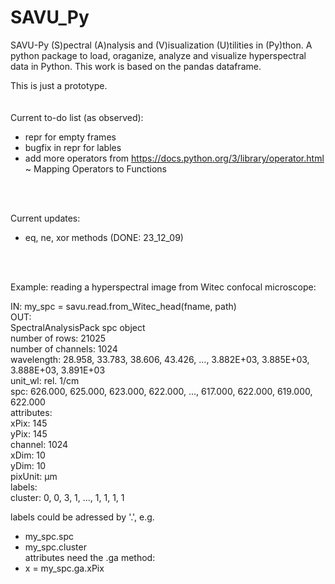 # SAVU_Py
  SAVU-Py (S)pectral (A)nalysis and (V)isualization (U)tilities in (Py)thon.
  A python package to load, oraganize, analyze and visualize hyperspectral data in Python.
  This work is based on the pandas dataframe.<br>

This is just a prototype. <br>
 <br> <br>
Current to-do list (as observed): <br>
  - repr for empty frames<br>
  - bugfix in repr for lables <br>
  - add more operators from https://docs.python.org/3/library/operator.html ~ Mapping Operators to Functions  <br>

 <br> <br>
 
 Current updates:<br>
   - eq, ne, xor methods (DONE: 23_12_09)<br>
   
   <br>
   <br>

Example: reading a hyperspectral image from Witec confocal microscope:<br>

IN: my_spc = savu.read.from_Witec_head(fname, path)<br>
OUT: <br>
SpectralAnalysisPack spc object<br>
number of rows: 21025<br>
number of channels: 1024<br>
wavelength: 28.958, 33.783, 38.606, 43.426, ..., 3.882E+03, 3.885E+03, 3.888E+03, 3.891E+03<br>
unit_wl: rel. 1/cm<br>
spc: 626.000, 625.000, 623.000, 622.000, ..., 617.000, 622.000, 619.000, 622.000<br>
attributes:<br>
  xPix: 145<br>
  yPix: 145<br>
  channel: 1024<br>
  xDim: 10<br>
  yDim: 10<br>
  pixUnit: µm<br>
labels:<br>
  cluster: 0, 0, 3, 1, ..., 1, 1, 1, 1<br>


labels could be adressed by '.', e.g. <br>
  - my_spc.spc<br>
  - my_spc.cluster<br>
attributes need the .ga method:<br>
  - x = my_spc.ga.xPix<br>

